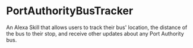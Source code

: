 # PortAuthorityBusTracker
An Alexa Skill that allows users to track their bus' location, the distance of the bus to their stop, and receive other updates about any Port Authority bus.
